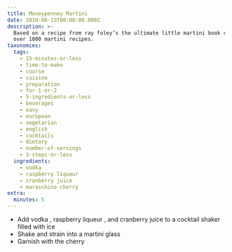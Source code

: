 ```yaml
---
title: Moneypenney Martini
date: 2010-06-13T00:00:00.000Z
description: >-
  Based on a recipe from ray foley’s the ultimate little martini book containing
  over 1000 martini recipes.
taxonomies:
  tags:
    - 15-minutes-or-less
    - time-to-make
    - course
    - cuisine
    - preparation
    - for-1-or-2
    - 5-ingredients-or-less
    - beverages
    - easy
    - european
    - vegetarian
    - english
    - cocktails
    - dietary
    - number-of-servings
    - 3-steps-or-less
  ingredients:
    - vodka
    - raspberry liqueur
    - cranberry juice
    - maraschino cherry
extra:
  minutes: 5
---
```

 - Add vodka , raspberry liqueur , and cranberry juice to a cocktail shaker filled with ice
 - Shake and strain into a martini glass
 - Garnish with the cherry
